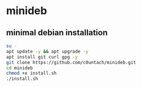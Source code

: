 # minideb 
## minimal debian installation

```bash
su -
apt update -y && apt upgrade -y
apt install git curl gpg -y
git clone https://github.com/c0untach/minideb.git
cd minideb
chmod +x install.sh
./install.sh
```
